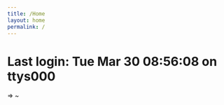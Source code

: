 ```yaml
---
title: /Home
layout: home
permalink: /
---
```


# Last login: Tue Mar 30 08:56:08 on ttys000
⇒  ~ 

